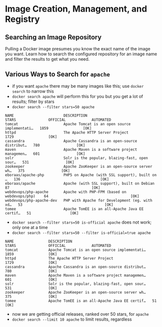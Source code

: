 # Image Creation, Management, and Registry

## Searching an Image Repository

Pulling a Docker image presumes you know the exact name of the image you want. Learn how to search the configured repository for an image name and filter the results to get what you need.

## Various Ways to Search for `apache`

+ if you want `apache` there may be many images like this; use `docker search` to narrow this
+ `docker search apache` will perform this for you but you get a lot of results; filter by stars
+ `docker search --filter stars=50 apache`

```
NAME                       DESCRIPTION                                     STARS               OFFICIAL            AUTOMATED
tomcat                     Apache Tomcat is an open source implementati…   1859                [OK]                
httpd                      The Apache HTTP Server Project                  1729                [OK]                
cassandra                  Apache Cassandra is an open-source distribut…   780                 [OK]                
maven                      Apache Maven is a software project managemen…   601                 [OK]                
solr                       Solr is the popular, blazing-fast, open sour…   531                 [OK]                
zookeeper                  Apache ZooKeeper is an open-source server wh…   375                 [OK]                
eboraas/apache-php         PHP5 on Apache (with SSL support), built on …   136                                     [OK]
eboraas/apache             Apache (with SSL support), built on Debian      87                                      [OK]
webdevops/php-apache       Apache with PHP-FPM (based on webdevops/php)    64                                      [OK]
webdevops/php-apache-dev   PHP with Apache for Development (eg. with xd…   53                                      [OK]
tomee                      Apache TomEE is an all-Apache Java EE certif…   51                  [OK]                
```

+ `docker search --filter stars=50 is-official apache` does not work; only one at a time
+ `docker search --filter stars=50 --filter is-official=true apache`

```
NAME                DESCRIPTION                                     STARS               OFFICIAL            AUTOMATED
tomcat              Apache Tomcat is an open source implementati…   1859                [OK]                
httpd               The Apache HTTP Server Project                  1729                [OK]                
cassandra           Apache Cassandra is an open-source distribut…   780                 [OK]                
maven               Apache Maven is a software project managemen…   601                 [OK]                
solr                Solr is the popular, blazing-fast, open sour…   531                 [OK]                
zookeeper           Apache ZooKeeper is an open-source server wh…   375                 [OK]                
tomee               Apache TomEE is an all-Apache Java EE certif…   51                  [OK]   
```

+ now we are getting official releases, ranked over 50 stars, for `apache`
+ `docker search --limit 10 apache` to limit results, regardless
